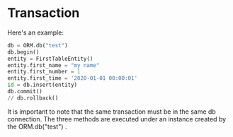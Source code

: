 # Transaction

Here's an example:

```python
db = ORM.db("test")
db.begin()
entity = FirstTableEntity()
entity.first_name = "my name"
entity.first_number = 1
entity.first_time = '2020-01-01 00:00:01'
id = db.insert(entity)
db.commit()
// db.rollback()
```

It is important to note that the same transaction must be in the same db connection. The three methods are executed under an instance created by the ORM.db("test") .

